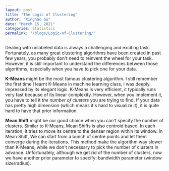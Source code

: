 ```yaml
---
layout: post
title: "The Logic of Clustering"
author: "Xinghao Gu"
date: "March 15, 2021"
categories: Statistics
permalink: "/blogs/Logic-of-Clustering/"
---
```


Dealing with unlabeled data is always a challenging and exciting task. Fortunately, as many great clustering algorithms have been created in past few years, you probably don't need to reinvent the wheel for your task. However, it is still important to understand the differences between those algorithms, especially when you have to pick one for your data.

**K-Means** might be the most famous clustering algorithm. I still remember the first time I learnt K-Means in machine learning class, I was deeply impressed by its elegant logic. K-Means is very efficient, it typically runs very fast because of its linear complexity. However, when you implement it, you have to tell it *the number of clusters* you are trying to find. If your data has pretty high dimension (which means it's hard to visualize it), it is quite hard to have that prior information.

**Mean Shift** might be our good choice when you can't specify the number of clusters. Similar to K-Means, Mean Shifts is also centroid based. In each iteration, it tries to move its centre to the denser region within its window. In Mean Shift, We can start from a bunch of centre points and let them converge during the iterations. This method make the algorithm way slower than K-Means, while we don't necessary to pick the number of clusters in advance. Unfortunately, although we get rid of the number of clusters, now we have another prior parameter to specify: bandwidth parameter (window size/radius).
